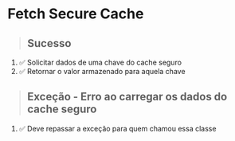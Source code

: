 # Fetch Secure Cache

> ## Sucesso
1. ✅  Solicitar dados de uma chave do cache seguro
2. ✅  Retornar o valor armazenado para aquela chave

> ## Exceção - Erro ao carregar os dados do cache seguro
1. ✅  Deve repassar a exceção para quem chamou essa classe